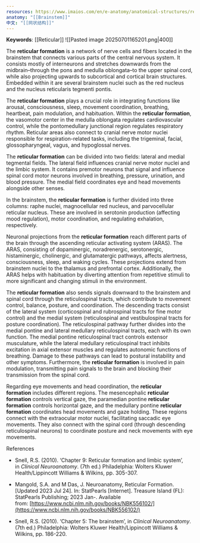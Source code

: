 ```yaml
---
resources: https://www.imaios.com/en/e-anatomy/anatomical-structures/reticular-formation-1553796860#from=2
anatomy: "[[Brainstem]]"
中文: "[[网状结构]]"
---
```

**Keywords**: [[Reticular]] 
![[Pasted image 20250701165201.png|400]]

The **reticular formation** is a network of nerve cells and fibers located in the brainstem that connects various parts of the central nervous system. It consists mostly of interneurons and stretches downwards from the midbrain–through the pons and medulla oblongata–to the upper spinal cord, while also projecting upwards to subcortical and cortical brain structures. Embedded within it are several brainstem nuclei such as the red nucleus and the nucleus reticularis tegmenti pontis.

The **reticular formation** plays a crucial role in integrating functions like arousal, consciousness, sleep, movement coordination, breathing, heartbeat, pain modulation, and habituation. Within the **reticular formation**, the vasomotor center in the medulla oblongata regulates cardiovascular control, while the pontomedullary junctional region regulates respiratory rhythm. Reticular areas also connect to cranial nerve motor nuclei responsible for respiration-related tasks, including the trigeminal, facial, glossopharyngeal, vagus, and hypoglossal nerves.

The **reticular formation** can be divided into two fields: lateral and medial tegmental fields. The lateral field influences cranial nerve motor nuclei and the limbic system. It contains premotor neurons that signal and influence spinal cord motor neurons involved in breathing, pressure, urination, and blood pressure. The medial field coordinates eye and head movements alongside other senses.

In the brainstem, the **reticular formation** is further divided into three columns: raphe nuclei, magnocellular red nucleus, and parvocellular reticular nucleus. These are involved in serotonin production (affecting mood regulation), motor coordination, and regulating exhalation, respectively.

Neuronal projections from the **reticular formation** reach different parts of the brain through the ascending reticular activating system (ARAS). The ARAS, consisting of dopaminergic, noradrenergic, serotonergic, histaminergic, cholinergic, and glutamatergic pathways, affects alertness, consciousness, sleep, and waking cycles. These projections extend from brainstem nuclei to the thalamus and prefrontal cortex. Additionally, the ARAS helps with habituation by diverting attention from repetitive stimuli to more significant and changing stimuli in the environment.

The **reticular formation** also sends signals downward to the brainstem and spinal cord through the reticulospinal tracts, which contribute to movement control, balance, posture, and coordination. The descending tracts consist of the lateral system (corticospinal and rubrospinal tracts for fine motor control) and the medial system (reticulospinal and vestibulospinal tracts for posture coordination). The reticulospinal pathway further divides into the medial pontine and lateral medullary reticulospinal tracts, each with its own function. The medial pontine reticulospinal tract controls extensor musculature, while the lateral medullary reticulospinal tract inhibits excitation in axial extensor muscles and regulates autonomic functions of breathing. Damage to these pathways can lead to postural instability and other symptoms. Furthermore, the **reticular formation** is involved in pain modulation, transmitting pain signals to the brain and blocking their transmission from the spinal cord.

Regarding eye movements and head coordination, the **reticular formation** includes different regions. The mesencephalic **reticular formation** controls vertical gaze, the paramedian pontine **reticular formation** controls horizontal gaze, and the medullary pontine **reticular formation** coordinates head movements and gaze holding. These regions connect with the extraocular motor nuclei, facilitating saccadic eye movements. They also connect with the spinal cord (through descending reticulospinal neurons) to coordinate posture and neck movements with eye movements.

References

- Snell, R.S. (2010). ‘Chapter 9: Reticular formation and limbic system’, in _Clinical Neuroanatomy_. (7th ed.) Philadelphia: Wolters Kluwer Health/Lippincott Williams & Wilkins, pp. 305-307.
    
- Mangold, S.A. and M Das, J. Neuroanatomy, Reticular Formation. [Updated 2023 Jul 24]. In: StatPearls [Internet]. Treasure Island (FL): StatPearls Publishing; 2023 Jan-. Available from: [https://www.ncbi.nlm.nih.gov/books/NBK556102/](https://www.ncbi.nlm.nih.gov/books/NBK556102/)
    
- Snell, R.S. (2010). ‘Chapter 5: The brainstem’, in _Clinical Neuroanatomy_. (7th ed.) Philadelphia: Wolters Kluwer Health/Lippincott Williams & Wilkins, pp. 186-220.
